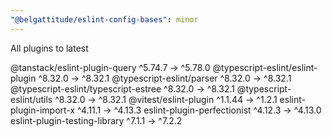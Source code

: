 ```yaml
---
"@belgattitude/eslint-config-bases": minor
---
```


All plugins to latest

@tanstack/eslint-plugin-query          ^5.74.7  →   ^5.78.0
@typescript-eslint/eslint-plugin       ^8.32.0  →   ^8.32.1
@typescript-eslint/parser              ^8.32.0  →   ^8.32.1
@typescript-eslint/typescript-estree   ^8.32.0  →   ^8.32.1
@typescript-eslint/utils               ^8.32.0  →   ^8.32.1
@vitest/eslint-plugin                  ^1.1.44  →    ^1.2.1
eslint-plugin-import-x                 ^4.11.1  →   ^4.13.3
eslint-plugin-perfectionist            ^4.12.3  →   ^4.13.0
eslint-plugin-testing-library           ^7.1.1  →    ^7.2.2
